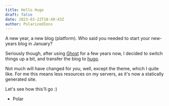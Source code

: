 ```yaml
---
title: Hello Hugo
draft: false
date: 2023-03-22T18:49:43Z
author: PolarizedIons
---
```


A new year, a new blog (platform). Who said you needed to start your new-years blog in January?

Seriously though, after using [Ghost](https://github.com/TryGhost/Ghost) for a few years now, I decided
to switch things up a bit, and transfer the blog to [hugo](https://gohugo.io/).

Not much will have changed for _you_, well, except the theme, which I quite like. For me
this means less resources on my servers, as it's now a statically generated site.

Let's see how this'll go :)

- Polar
